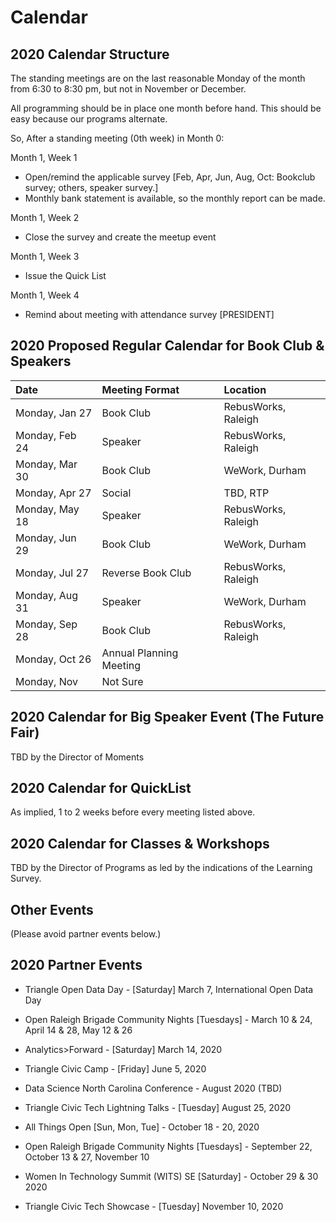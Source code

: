 # Calendar

## 2020 Calendar Structure

The standing meetings are on the last reasonable Monday of the month from 6:30 to 8:30 pm, but not in November or December.

All programming should be in place one month before hand. This should be easy because our programs alternate.

So, After a standing meeting (0th week) in Month 0:

Month 1, Week 1
* Open/remind the applicable survey [Feb, Apr, Jun, Aug, Oct: Bookclub survey; others, speaker survey.]
* Monthly bank statement is available, so the monthly report can be made.

Month 1, Week 2
* Close the survey and create the meetup event 

Month 1, Week 3
* Issue the Quick List 

Month 1, Week 4
* Remind about meeting with attendance survey [PRESIDENT]

## 2020 Proposed Regular Calendar for Book Club & Speakers
| Date | Meeting Format | Location
|:---------------|:----------------------------|:--------------------------|
| Monday, Jan 27 | Book Club | RebusWorks, Raleigh
| Monday, Feb 24 | Speaker | RebusWorks, Raleigh
| Monday, Mar 30 | Book Club | WeWork, Durham
| Monday, Apr 27 | Social | TBD, RTP
| Monday, May 18 | Speaker | RebusWorks, Raleigh
| Monday, Jun 29 | Book Club | WeWork, Durham
| Monday, Jul 27 | Reverse Book Club | RebusWorks, Raleigh
| Monday, Aug 31 | Speaker | WeWork, Durham
| Monday, Sep 28 | Book Club | RebusWorks, Raleigh
| Monday, Oct 26 | Annual Planning Meeting | 
| Monday, Nov  | Not Sure | 

## 2020 Calendar for Big Speaker Event (The Future Fair) 
TBD by the Director of Moments

## 2020 Calendar for QuickList 
As implied, 1 to 2 weeks before every meeting listed above.

## 2020 Calendar for Classes & Workshops
TBD by the Director of Programs as led by the indications of the Learning Survey. 


## Other Events
(Please avoid partner events below.)



## 2020 Partner Events

* Triangle Open Data Day - [Saturday] March 7, International Open Data Day 

* Open Raleigh Brigade Community Nights [Tuesdays] - March 10 & 24, April 14 & 28, May 12 & 26

* Analytics>Forward - [Saturday] March 14, 2020 

* Triangle Civic Camp - [Friday] June 5, 2020

* Data Science North Carolina Conference - August 2020 (TBD)

* Triangle Civic Tech Lightning Talks - [Tuesday] August 25, 2020

* All Things Open [Sun, Mon, Tue] - October 18 - 20, 2020 

* Open Raleigh Brigade Community Nights [Tuesdays] - September 22, October 13 & 27, November 10

* Women In Technology Summit (WITS) SE [Saturday] - October 29 & 30 2020

* Triangle Civic Tech Showcase - [Tuesday] November 10, 2020
